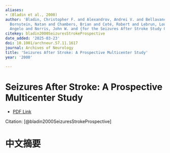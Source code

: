 ```yaml
---
aliases:
- (Bladin et al., 2000)
author: 'Bladin, Christopher F. and Alexandrov, Andrei V. and Bellavance, André and
  Bornstein, Natan and Chambers, Brian and Coté, Robert and Lebrun, Louise and Pirisi,
  Angelo and Norris, John W. and {for the Seizures After Stroke Study Group}, '
citekey: bladin2000SeizuresStrokeProspective
date_added: '2025-03-23'
doi: 10.1001/archneur.57.11.1617
journal: Archives of Neurology
title: 'Seizures After Stroke: A Prospective Multicenter Study'
year: '2000'

---
```

# Seizures After Stroke: A Prospective Multicenter Study
- [PDF Link](zotero://open-pdf/library/items/PPMYSYZH)

Citation: [@bladin2000SeizuresStrokeProspective]

# 中文摘要
